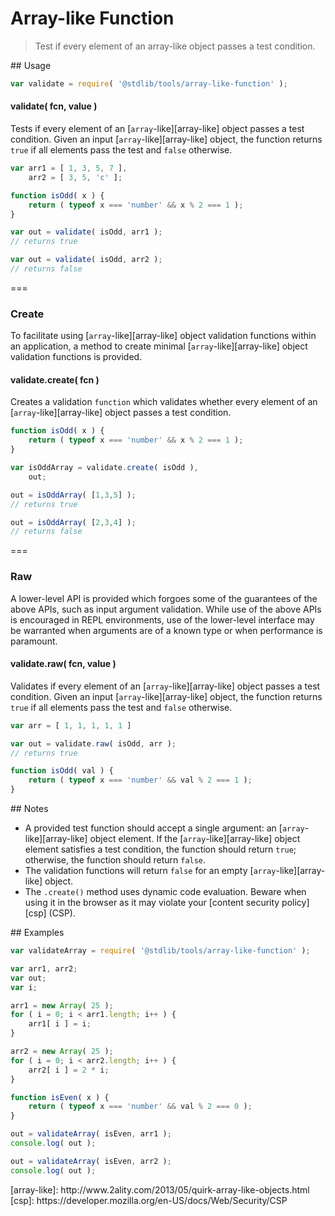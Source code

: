 # Array-like Function

> Test if every element of an array-like object passes a test condition.

<section class="usage">
## Usage

``` javascript
var validate = require( '@stdlib/tools/array-like-function' );
```

<a name="validate"></a>
#### validate( fcn, value )

Tests if every element of an [`array`-like][array-like] object passes a test condition. Given an input [`array`-like][array-like] object, the function returns `true` if all elements pass the test and `false` otherwise.

``` javascript
var arr1 = [ 1, 3, 5, 7 ],
    arr2 = [ 3, 5, 'c' ];

function isOdd( x ) {
    return ( typeof x === 'number' && x % 2 === 1 );
}

var out = validate( isOdd, arr1 );
// returns true

var out = validate( isOdd, arr2 );
// returns false

```

===
### Create

To facilitate using [`array`-like][array-like] object validation functions within an application, a method to create minimal [`array`-like][array-like] object validation functions is provided.

#### validate.create( fcn )

Creates a validation `function` which validates whether every element of an [`array`-like][array-like] object passes a test condition.

``` javascript
function isOdd( x ) {
    return ( typeof x === 'number' && x % 2 === 1 );
}

var isOddArray = validate.create( isOdd ),
    out;

out = isOddArray( [1,3,5] );
// returns true

out = isOddArray( [2,3,4] );
// returns false
```

===
### Raw

A lower-level API is provided which forgoes some of the guarantees of the above APIs, such as input argument validation. While use of the above APIs is encouraged in REPL environments, use of the lower-level interface may be warranted when arguments are of a known type or when performance is paramount.

#### validate.raw( fcn, value )

Validates if every element of an [`array`-like][array-like] object passes a test condition. Given an input [`array`-like][array-like] object, the function returns `true` if all elements pass the test and `false` otherwise.

``` javascript
var arr = [ 1, 1, 1, 1, 1 ]

var out = validate.raw( isOdd, arr );
// returns true

function isOdd( val ) {
    return ( typeof x === 'number' && val % 2 === 1 );
}
```
</section>

<!-- /.usage -->

<section class="notes">
## Notes

*    A provided test function should accept a single argument: an [`array`-like][array-like] object element. If the [`array`-like][array-like] object element satisfies a test condition, the function should return `true`; otherwise, the function should return `false`.
*    The validation functions will return `false` for an empty [`array`-like][array-like] object.
*    The `.create()` method uses dynamic code evaluation. Beware when using it in the browser as it may violate your [content security policy][csp] (CSP).
</section>

<!-- /.notes -->

<section class="examples">
## Examples

``` javascript
var validateArray = require( '@stdlib/tools/array-like-function' );

var arr1, arr2;
var out;
var i;

arr1 = new Array( 25 );
for ( i = 0; i < arr1.length; i++ ) {
    arr1[ i ] = i;
}

arr2 = new Array( 25 );
for ( i = 0; i < arr2.length; i++ ) {
    arr2[ i ] = 2 * i;
}

function isEven( x ) {
    return ( typeof x === 'number' && val % 2 === 0 );
}

out = validateArray( isEven, arr1 );
console.log( out );

out = validateArray( isEven, arr2 );
console.log( out );
```
</section>

<!-- /.examples -->

<section class="links">
[array-like]: http://www.2ality.com/2013/05/quirk-array-like-objects.html
[csp]: https://developer.mozilla.org/en-US/docs/Web/Security/CSP
</section>

<!-- /.links -->
